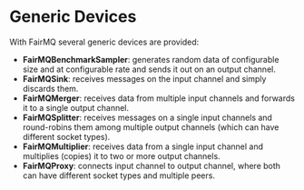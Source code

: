 # Generic Devices

With FairMQ several generic devices are provided:

- **FairMQBenchmarkSampler**: generates random data of configurable size and at configurable rate and sends it out on an output channel.
- **FairMQSink**: receives messages on the input channel and simply discards them.
- **FairMQMerger**: receives data from multiple input channels and forwards it to a single output channel.
- **FairMQSplitter**: receives messages on a single input channels and round-robins them among multiple output channels (which can have different socket types).
- **FairMQMultiplier**: receives data from a single input channel and multiplies (copies) it to two or more output channels.
- **FairMQProxy**: connects input channel to output channel, where both can have different socket types and multiple peers.
